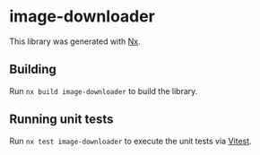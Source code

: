 # image-downloader

This library was generated with [Nx](https://nx.dev).

## Building

Run `nx build image-downloader` to build the library.

## Running unit tests

Run `nx test image-downloader` to execute the unit tests via [Vitest](https://vitest.dev/).

<!--fix-->
